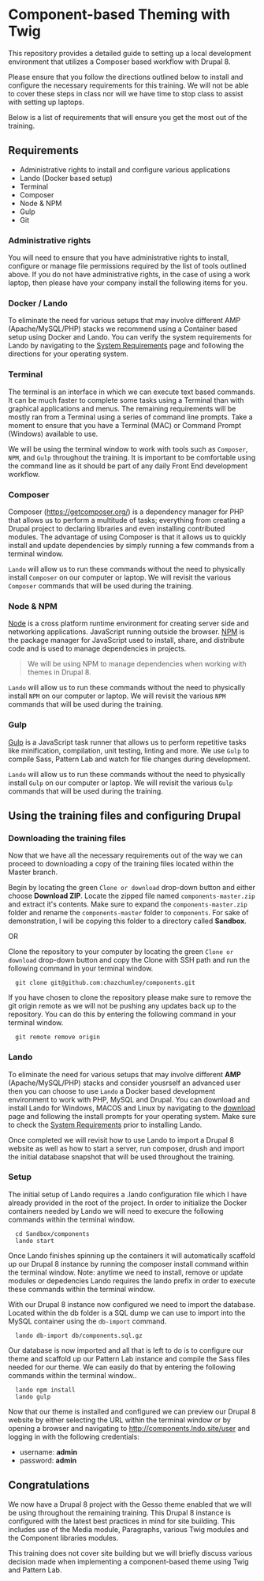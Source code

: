# Component-based Theming with Twig
This repository provides a detailed guide to setting up a local development environment that utilizes a Composer based workflow with Drupal 8.

Please ensure that you follow the directions outlined below to install and configure the necessary requirements for this training. We will not be able to cover these steps in class nor will we have time to stop class to assist with setting up laptops.

Below is a list of requirements that will ensure you get the most out of the training.

## Requirements
- Administrative rights to install and configure various applications
- Lando (Docker based setup)
- Terminal
- Composer
- Node & NPM
- Gulp
- Git

### Administrative rights
You will need to ensure that you have administrative rights to install, configure or manage file permissions required by the list of tools outlined above.  If you do not have administrative rights, in the case of using a work laptop, then please have your company install the following items for you.


### Docker / Lando
To eliminate the need for various setups that may involve different AMP (Apache/MySQL/PHP) stacks we recommend using a Container based setup using Docker and Lando. You can verify the system requirements for Lando by navigating to the [System Requirements](https://docs.devwithlando.io/installation/system-requirements.html) page and following the directions for your operating system.

### Terminal
The terminal is an interface in which we can execute text based commands.  It can be much faster to complete some tasks using a Terminal than with graphical applications and menus. The remaining requirements will be mostly ran from a Terminal using a series of command line prompts.  Take a moment to ensure that you have a Terminal (MAC) or Command Prompt (Windows) available to use.

We will be using the terminal window to work with tools such as `Composer`, `NPM`, and `Gulp` throughout the training.  It is important to be comfortable using the command line as it should be part of any daily Front End development workflow.

### Composer
Composer (https://getcomposer.org/) is a dependency manager for PHP that allows us to perform a multitude of tasks; everything from creating a Drupal project to declaring libraries and even installing contributed modules. The advantage of using Composer is that it allows us to quickly install and update dependencies by simply running a few commands from a terminal window.

`Lando` will allow us to run these commands without the need to physically install `Composer` on our computer or laptop.  We will revisit the various `Composer` commands that will be used during the training.

### Node & NPM
[Node](https://nodejs.org/en/) is a cross platform runtime environment for creating server side and networking applications. JavaScript running outside the browser. [NPM](https://www.npmjs.com/) is the package manager for JavaScript used to install, share, and distribute code and is used to manage dependencies in projects.

> We will be using NPM to manage dependencies when working with themes in Drupal 8.

`Lando` will allow us to run these commands without the need to physically install `NPM` on our computer or laptop.  We will revisit the various `NPM` commands that will be used during the training.

### Gulp
[Gulp](https://gulpjs.com/) is a JavaScript task runner that allows us to perform repetitive tasks like minification, compilation, unit testing, linting and more. We use `Gulp` to compile Sass, Pattern Lab and watch for file changes during development.

`Lando` will allow us to run these commands without the need to physically install `Gulp` on our computer or laptop.  We will revisit the various `Gulp` commands that will be used during the training.

## Using the training files and configuring Drupal

### Downloading the training files
Now that we have all the necessary requirements out of the way we can proceed to downloading a copy of the training files located within the Master branch.

Begin by locating the green `Clone or download` drop-down button and either choose **Download ZIP**.  Locate the zipped file named `components-master.zip` and extract it's contents. Make sure to expand the `components-master.zip` folder and rename the `components-master` folder to `components`.  For sake of demonstration, I will be copying this folder to a directory called **Sandbox**.

OR

Clone the repository to your computer by locating the green `Clone or download` drop-down button and copy the Clone with SSH path and run the following command in your terminal window.

```
  git clone git@github.com:chazchumley/components.git
```
If you have chosen to clone the repository please make sure to remove the git origin remote as we will not be pushing any updates back up to the repository.  You can do this by entering the following command in your terminal window.

```
  git remote remove origin
```


### Lando

To eliminate the need for various setups that may involve different **AMP** (Apache/MySQL/PHP) stacks and consider yousrself an advanced user then you can choose to use `Lando` a Docker based development environment to work with PHP, MySQL and Drupal.  You can download and install Lando for Windows, MACOS and Linux by navigating to the [download](https://docs.devwithlando.io/installation/installing.html) page and following the install prompts for your operating system.  Make sure to check the [System Requirements](https://docs.devwithlando.io/installation/system-requirements.html) prior to installing Lando.

Once completed we will revisit how to use Lando to import a Drupal 8 website as well as how to start a server, run composer, drush and import the initial database snapshot that will be used throughout the training.


### Setup
The initial setup of Lando requires a .lando configuration file which I have already provided in the root of the project.  In order to initialize the Docker containers needed by Lando we will need to execure the following commands within the terminal window.

```
  cd Sandbox/components
  lando start
```

Once Lando finishes spinning up the containers it will automatically scaffold up our Drupal 8 instance by running the composer install command within the terminal window.  Note: anytime we need to install, remove or update modules or depedencies Lando requires the lando prefix in order to execute these commands within the terminal window.

With our Drupal 8 instance now configured we need to import the database.  Located within the db folder is a SQL dump we can use to import into the MySQL container using the `db-import` command.

```
  lando db-import db/components.sql.gz
```

Our database is now imported and all that is left to do is to configure our theme and scaffold up our Pattern Lab instance and compile the Sass files needed for our theme.  We can easily do that by entering the following commands within the terminal window..

```
  lando npm install
  lando gulp
```

Now that our theme is installed and configured we can preview our Drupal 8 website by either selecting the URL within the terminal window or by opening a browser and navigating to http://components.lndo.site/user and logging in with the following credentials:

- username: **admin**
- password: **admin**

## Congratulations
We now have a Drupal 8 project with the Gesso theme enabled that we will be using throughout the remaining training. This Drupal 8 instance is configured with the latest best practices in mind for site building. This includes use of the Media module, Paragraphs, various Twig modules and the Component libraries modules.

This training does not cover site building but we will briefly discuss various decision made when implementing a component-based theme using Twig and Pattern Lab.
